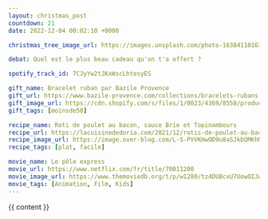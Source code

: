 ```yaml
---
layout: christmas_post
countdown: 21
date: 2022-12-04 00:02:10 +0000

christmas_tree_image_url: https://images.unsplash.com/photo-1638411016390-4158b91c712f?crop=entropy&cs=tinysrgb&fit=max&fm=jpg&ixid=MnwyNzc3MTF8MHwxfHNlYXJjaHwxMDF8fGNocmlzdG1hcyUyMHRyZWV8ZW58MHwxfHx8MTY3MDE0NjM2Ng&ixlib=rb-4.0.3&q=80&w=1080

debat: Quel est le plus beau cadeau qu'on t'a offert ?

spotify_track_id: 7CJyYw2tJKxWscLhtesyES

gift_name: Bracelet ruban par Bazile Provence
gift_url: https://www.bazile-provence.com/collections/bracelets-rubans-velours/products/bracelet-ruban-de-velours-tomette-perle-de-culture
gift_image_url: https://cdn.shopify.com/s/files/1/0023/4369/8550/products/bracelet-ruban-velours-terracotta-terre-cuite-bazile-provence-2000_900x.jpg?v=1668110211
gift_tags: [moinsde50]

recipe_name: Roti de poulet au bacon, sauce Brie et Topinambours
recipe_url: https://lacuisinededoria.com/2021/12/rotis-de-poulet-au-bacon-sauce-au-brie-de-meaux-et-puree-de-topinambours.html
recipe_image_url: https://image.over-blog.com/L-S-PVVKHwOD9u8aSJkbQMKhMWA=/filters:no_upscale()/image%2F0940251%2F20211227%2Fob_7e3e50_poulet-2b.jpg
recipe_tags: [plat, facile]

movie_name: Le pôle express
movie_url: https://www.netflix.com/fr/title/70011200
movie_image_url: https://www.themoviedb.org/t/p/w1280/tz4DUBcxU7UowOIJwqvQfdWkU2U.jpg
movie_tags: [Animation, Film, Kids]
---
```


{{ content }}

